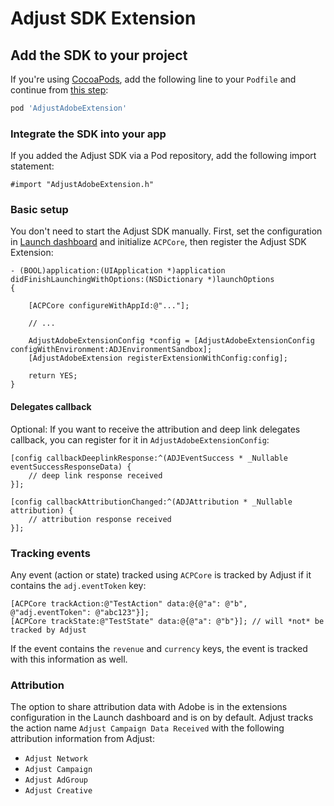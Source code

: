 # Adjust SDK Extension

## <a id="sdk-add"></a>Add the SDK to your project

If you're using [CocoaPods](http://cocoapods.org), add the following line to your `Podfile` and continue from [this step](#sdk-integrate):

```ruby
pod 'AdjustAdobeExtension'
```

### <a id="sdk-integrate"></a>Integrate the SDK into your app

If you added the Adjust SDK via a Pod repository, add the following import statement:

```objc
#import "AdjustAdobeExtension.h"
```

### <a id="basic-setup"></a>Basic setup

You don't need to start the Adjust SDK manually. First, set the configuration in [Launch dashboard](https://launch.adobe.com/) and initialize `ACPCore`, then register the Adjust SDK Extension:

```objc
- (BOOL)application:(UIApplication *)application didFinishLaunchingWithOptions:(NSDictionary *)launchOptions
{
    
    [ACPCore configureWithAppId:@"..."];
    
    // ...
    
    AdjustAdobeExtensionConfig *config = [AdjustAdobeExtensionConfig configWithEnvironment:ADJEnvironmentSandbox];
    [AdjustAdobeExtension registerExtensionWithConfig:config];
    
    return YES;
}
```

#### Delegates callback

Optional: If you want to receive the attribution and deep link delegates callback, you can register for it in `AdjustAdobeExtensionConfig`:

```objc
[config callbackDeeplinkResponse:^(ADJEventSuccess * _Nullable eventSuccessResponseData) {
    // deep link response received
}];

[config callbackAttributionChanged:^(ADJAttribution * _Nullable attribution) {
    // attribution response received
}];
```

### Tracking events

Any event (action or state) tracked using `ACPCore` is tracked by Adjust if it contains the `adj.eventToken` key:

```objc
[ACPCore trackAction:@"TestAction" data:@{@"a": @"b", @"adj.eventToken": @"abc123"}];
[ACPCore trackState:@"TestState" data:@{@"a": @"b"}]; // will *not* be tracked by Adjust
```

If the event contains the `revenue` and `currency` keys, the event is tracked with this information as well.

### Attribution

The option to share attribution data with Adobe is in the extensions configuration in the Launch dashboard and is on by default. Adjust tracks the action name `Adjust Campaign Data Received` with the following attribution information from Adjust:

* `Adjust Network`
* `Adjust Campaign`
* `Adjust AdGroup`
* `Adjust Creative`





